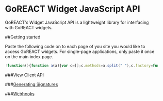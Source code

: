 GoREACT Widget JavaScript API
===
GoREACT's Widget JavaScript API is a lightweight library for interfacing with GoREACT widgets.

##Getting started

Paste the following code on to each page of you site you would like to access GoREACT widgets. For single-page applications, only paste it once on the main index page.

```js
!function(){function a(a){var c=[];c.methods=a.split(" "),c.factory=function(a){return function(){var b=Array.prototype.slice.call(arguments);return b.unshift(a),c.push(b),c}};for(var d=0;d<c.methods.length;d++){var e=c.methods[d];c[e]=c.factory(e)}var f=document.getElementsByTagName("script")[0];f.parentNode.insertBefore(b,f),window["goreact"]=c}var b=document.createElement("script");b.type="text/javascript",b.async=!0,b.src="../build/widgets.js",a("init on destroy record upload playback collaborate list")}();
```

###[View Client API](https://github.com/GoREACT/widgets-client-api/wiki/Client-API)

###[Generating Signatures](https://github.com/GoREACT/widgets-client-api/wiki/Generating-Signatures)

###[Webhooks](https://github.com/GoREACT/widgets-client-api/wiki/Webhooks)